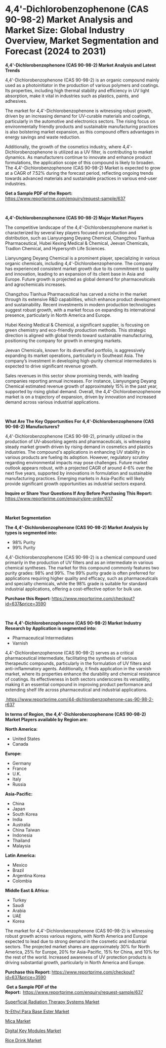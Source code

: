 <p><h1>4,4'-Dichlorobenzophenone (CAS 90-98-2) Market Analysis and Market Size: Global Industry Overview, Market Segmentation and Forecast (2024 to 2031)</h1></p><p><strong>4,4'-Dichlorobenzophenone (CAS 90-98-2) Market Analysis and Latest Trends</strong></p>
<p><p>4,4'-Dichlorobenzophenone (CAS 90-98-2) is an organic compound mainly used as a photoinitiator in the production of various polymers and coatings. Its properties, including high thermal stability and efficiency in UV light absorption, make it vital in industries such as plastics, paints, and adhesives.</p><p>The market for 4,4'-Dichlorobenzophenone is witnessing robust growth, driven by an increasing demand for UV-curable materials and coatings, particularly in the automotive and electronics sectors. The rising focus on environmentally friendly products and sustainable manufacturing practices is also bolstering market expansion, as this compound offers advantages in energy savings and waste reduction.</p><p>Additionally, the growth of the cosmetics industry, where 4,4'-Dichlorobenzophenone is utilized as a UV filter, is contributing to market dynamics. As manufacturers continue to innovate and enhance product formulations, the application scope of this compound is likely to broaden. The 4,4'-Dichlorobenzophenone (CAS 90-98-2) Market is expected to grow at a CAGR of 7.52% during the forecast period, reflecting ongoing trends towards advanced materials and sustainable practices in various end-user industries.</p></p>
<p><strong>Get a Sample PDF of the Report:&nbsp;</strong> <a href="https://www.reportprime.com/enquiry/request-sample/637">https://www.reportprime.com/enquiry/request-sample/637</a></p>
<p>&nbsp;</p>
<p><strong>4,4'-Dichlorobenzophenone (CAS 90-98-2) Major Market Players</strong></p>
<p><p>The competitive landscape of the 4,4'-Dichlorobenzophenone market is characterized by several key players focused on production and distribution, such as Lianyungang Deyang Chemical, Changzhou Tianhua Pharmaceutical, Hubei Kexing Medical & Chemical, Jeevan Chemicals, Tradlon Chemical, and Hypersynth Life Sciences. </p><p>Lianyungang Deyang Chemical is a prominent player, specializing in various organic chemicals, including 4,4'-Dichlorobenzophenone. The company has experienced consistent market growth due to its commitment to quality and innovation, leading to an expansion of its client base in Asia and Europe. Future growth is projected as global demand for pharmaceuticals and agrochemicals increases.</p><p>Changzhou Tianhua Pharmaceutical has carved a niche in the market through its extensive R&D capabilities, which enhance product development and sustainability. Recent investments in modern production technologies suggest robust growth, with a market focus on expanding its international presence, particularly in North America and Europe.</p><p>Hubei Kexing Medical & Chemical, a significant supplier, is focusing on green chemistry and eco-friendly production methods. This strategic direction is aligned with global trends toward sustainable manufacturing, positioning the company for growth in emerging markets. </p><p>Jeevan Chemicals, known for its diversified portfolio, is aggressively expanding its market operations, particularly in Southeast Asia. The company’s investment in developing high-purity chemical intermediates is expected to drive significant revenue growth.</p><p>Sales revenues in this sector show promising trends, with leading companies reporting annual increases. For instance, Lianyungang Deyang Chemical estimated revenue growth of approximately 15% in the past year, supported by rising global demand. Overall, the 4,4'-Dichlorobenzophenone market is on a trajectory of expansion, driven by innovation and increased demand across various industrial applications.</p></p>
<p>&nbsp;</p>
<p><strong>What Are The Key Opportunities For 4,4'-Dichlorobenzophenone (CAS 90-98-2) Manufacturers?</strong></p>
<p><p>4,4'-Dichlorobenzophenone (CAS 90-98-2), primarily utilized in the production of UV-absorbing agents and pharmaceuticals, is witnessing steady market growth driven by rising demand in cosmetics and plastics industries. The compound's applications in enhancing UV stability in various products are fueling its adoption. However, regulatory scrutiny regarding environmental impacts may pose challenges. Future market outlook appears robust, with a projected CAGR of around 4-6% over the next five years, supported by innovations in formulation and sustainable manufacturing practices. Emerging markets in Asia-Pacific will likely provide significant growth opportunities as industrial sectors expand.</p></p>
<p><strong>Inquire or Share Your Questions If Any Before Purchasing This Report:</strong> <a href="https://www.reportprime.com/enquiry/pre-order/637">https://www.reportprime.com/enquiry/pre-order/637</a></p>
<p>&nbsp;</p>
<p><strong>Market Segmentation</strong></p>
<p><strong>The 4,4'-Dichlorobenzophenone (CAS 90-98-2) Market Analysis by types is segmented into:</strong></p>
<p><ul><li>98% Purity</li><li>99% Purity</li></ul></p>
<p><p>4,4'-Dichlorobenzophenone (CAS 90-98-2) is a chemical compound used primarily in the production of UV filters and as an intermediate in various chemical syntheses. The market for this compound commonly features two purity grades: 98% and 99%. The 99% purity grade is often preferred for applications requiring higher quality and efficacy, such as pharmaceuticals and specialty chemicals, while the 98% grade is suitable for standard industrial applications, offering a cost-effective option for bulk use.</p></p>
<p><strong>Purchase this Report:&nbsp;</strong><a href="https://www.reportprime.com/checkout?id=637&price=3590">https://www.reportprime.com/checkout?id=637&price=3590</a></p>
<p>&nbsp;</p>
<p><strong>The 4,4'-Dichlorobenzophenone (CAS 90-98-2) Market Industry Research by Application is segmented into:</strong></p>
<p><ul><li>Pharmaceutical Intermediates</li><li>Varnish</li></ul></p>
<p><p>4,4'-Dichlorobenzophenone (CAS 90-98-2) serves as a critical pharmaceutical intermediate, facilitating the synthesis of various therapeutic compounds, particularly in the formulation of UV filters and anti-inflammatory agents. Additionally, it finds application in the varnish market, where its properties enhance the durability and chemical resistance of coatings. Its effectiveness in both sectors underscores its versatility, making it an essential compound in improving product performance and extending shelf life across pharmaceutical and industrial applications.</p></p>
<p><a href="https://www.reportprime.com/44-dichlorobenzophenone-cas-90-98-2-r637">&nbsp;https://www.reportprime.com/44-dichlorobenzophenone-cas-90-98-2-r637</a></p>
<p><strong>In terms of Region, the 4,4'-Dichlorobenzophenone (CAS 90-98-2) Market Players available by Region are:</strong></p>
<p>
    <p> <strong> North America: </strong>
        <ul>
            <li>United States</li>
            <li>Canada</li>
        </ul>
        </p> 
    <p> <strong> Europe: </strong>
        <ul>
            <li>Germany</li>
            <li>France</li>
            <li>U.K.</li>
            <li>Italy</li>
            <li>Russia</li>
        </ul>
        </p> 
    <p> <strong> Asia-Pacific: </strong>
        <ul>
            <li>China</li>
            <li>Japan</li>
            <li>South Korea</li>
            <li>India</li>
            <li>Australia</li>
            <li>China Taiwan</li>
            <li>Indonesia</li>
            <li>Thailand</li>
            <li>Malaysia</li>
        </ul>
        </p> 
    <p> <strong> Latin America: </strong>
        <ul>
            <li>Mexico</li>
            <li>Brazil</li>
            <li>Argentina Korea</li>
            <li>Colombia</li>
        </ul>
        </p> 
    <p> <strong> Middle East & Africa: </strong>
        <ul>
            <li>Turkey</li>
            <li>Saudi</li>
            <li>Arabia</li>
            <li>UAE</li>
            <li>Korea</li>
        </ul>
    </p>
    </p>
<p><p>The market for 4,4'-Dichlorobenzophenone (CAS 90-98-2) is witnessing robust growth across various regions, with North America and Europe expected to lead due to strong demand in the cosmetic and industrial sectors. The projected market shares are approximately 30% for North America, 25% for Europe, 20% for Asia-Pacific, 15% for China, and 10% for the rest of the world. Increased awareness of UV protection products is driving substantial growth, particularly in North America and Europe.</p></p>
<p><strong>Purchase this Report: </strong><a href="https://www.reportprime.com/checkout?id=637&price=3590">https://www.reportprime.com/checkout?id=637&price=3590</a></p>
<p>&nbsp;<strong>Get a Sample PDF of the Report:&nbsp;&nbsp;</strong><a href="https://www.reportprime.com/enquiry/request-sample/637">https://www.reportprime.com/enquiry/request-sample/637</a></p>
<p><strong></strong></p>
<p><p><a href="https://issuu.com/reportprime-2/docs/superficial-radiation-therapy-syste_e02e86d5d7ef20">Superficial Radiation Therapy Systems Market</a></p><p><a href="https://www.linkedin.com/pulse/future-n-ethyl-para-base-ester-market-global-forecast-fqbve?trackingId=dR3Esdh7R0mKvYTZpG85Ug%3D%3D">N-Ethyl Para Base Ester Market</a></p><p><a href="https://medium.com/@stewart.churchill9078/navigating-the-global-mica-market-from-trends-to-strategy-for-period-from-2024-to-2031-dc805723a7e7">Mica Market</a></p><p><a href="https://github.com/lylyparadise/Market-Research-Report-List-5/blob/main/digital-key-modules-market.md">Digital Key Modules Market</a></p><p><a href="https://medium.com/@chiragreportprime3/charting-the-future-comprehensive-analysis-of-the-global-rice-drink-market-2024-2031-d5cee4a7ae76">Rice Drink Market</a></p></p>